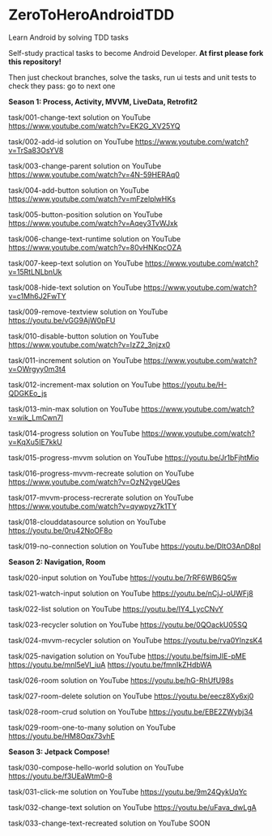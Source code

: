 # ZeroToHeroAndroidTDD
Learn Android by solving TDD tasks

Self-study practical tasks to become Android Developer. <strong>At first please fork this repository!</strong>

Then just checkout branches, solve the tasks, run ui tests and unit tests to check they pass: go to next one

<b>Season 1: Process, Activity, MVVM, LiveData, Retrofit2</b>

task/001-change-text solution on YouTube https://www.youtube.com/watch?v=EK2G_XV25YQ

task/002-add-id solution on YouTube https://www.youtube.com/watch?v=TrSa83OsYV8

task/003-change-parent solution on YouTube https://www.youtube.com/watch?v=4N-59HERAq0

task/004-add-button solution on YouTube https://www.youtube.com/watch?v=mFzelplwHKs

task/005-button-position solution on YouTube https://www.youtube.com/watch?v=Aqey3TvWJxk

task/006-change-text-runtime solution on YouTube https://www.youtube.com/watch?v=80vHNKpcOZA

task/007-keep-text solution on YouTube https://www.youtube.com/watch?v=15RtLNLbnUk

task/008-hide-text solution on YouTube https://www.youtube.com/watch?v=c1Mh6J2FwTY

task/009-remove-textview solution on YouTube https://youtu.be/vGG9AjW0pFU

task/010-disable-button solution on YouTube https://www.youtube.com/watch?v=IzZ2_3njzx0

task/011-increment solution on YouTube https://www.youtube.com/watch?v=OWrgyy0m3t4

task/012-increment-max solution on YouTube https://youtu.be/H-QDGKEo_js

task/013-min-max solution on YouTube https://www.youtube.com/watch?v=wik_LmCwn7I

task/014-progress solution on YouTube https://www.youtube.com/watch?v=KqXu5IE7kkU

task/015-progress-mvvm solution on YouTube https://youtu.be/Jr1bFjhtMio

task/016-progress-mvvm-recreate solution on YouTube https://www.youtube.com/watch?v=OzN2ygeUQes

task/017-mvvm-process-recrerate solution on YouTube https://www.youtube.com/watch?v=qywpyz7k1TY

task/018-clouddatasource solution on YouTube https://youtu.be/0ru42NoOF8o

task/019-no-connection solution on YouTube https://youtu.be/DItO3AnD8pI

<b>Season 2: Navigation, Room</b>  

task/020-input solution on YouTube https://youtu.be/7rRF6WB6Q5w

task/021-watch-input solution on YouTube https://youtu.be/nCjJ-oUWFj8

task/022-list solution on YouTube https://youtu.be/IY4_LycCNvY

task/023-recycler solution on YouTube https://youtu.be/0QOackU05SQ

task/024-mvvm-recycler solution on YouTube https://youtu.be/rva0YlnzsK4

task/025-navigation solution on YouTube https://youtu.be/fsimJIE-pME https://youtu.be/mnl5eVI_iuA https://youtu.be/fmnIkZHdbWA

task/026-room solution on YouTube https://youtu.be/hG-RhUfU98s

task/027-room-delete solution on YouTube https://youtu.be/eecz8Xy6xj0

task/028-room-crud solution on YouTube https://youtu.be/EBE2ZWybj34

task/029-room-one-to-many solution on YouTube https://youtu.be/HM8Oqx73vhE

<b>Season 3: Jetpack Compose!</b>

task/030-compose-hello-world solution on YouTube https://youtu.be/f3UEaWtm0-8

task/031-click-me solution on YouTube https://youtu.be/9m24QykUqYc

task/032-change-text solution on YouTube https://youtu.be/uFava_dwLgA

task/033-change-text-recreated solution on YouTube SOON

